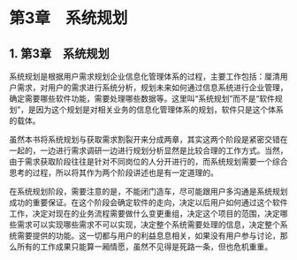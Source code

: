 # 第3章　系统规划

## 1. 第3章　系统规划 <a id="&#x7B2C;3&#x7AE0;&#x3000;&#x7CFB;&#x7EDF;&#x89C4;&#x5212;"></a>

系统规划是根据用户需求规划企业信息化管理体系的过程，主要工作包括：厘清用户需求，对用户的需求进行系统分析，规划未来如何通过信息系统进行企业管理，确定需要哪些软件功能，需要处理哪些数据等。这里叫“系统规划”而不是“软件规划”，是因为这个规划是对相关业务的信息化管理体系的规划，软件只是这个体系的载体。

虽然本书将系统规划与获取需求割裂开来分成两章，其实这两个阶段是紧密交错在一起的，一边进行需求调研一边进行规划分析显然是比较合理的工作方式。当然，由于需求获取阶段往往是针对不同岗位的人分开进行的，而系统规划需要一个综合思考的过程，所以将其作为两个阶段讲述也是有一定道理的。

在系统规划阶段，需要注意的是，不能闭门造车，尽可能跟用户多沟通是系统规划成功的重要保证。在这个阶段会确定软件的走向，决定以后用户如何通过这个软件工作，决定对现在的业务流程需要做什么变更重组，决定这个项目的范围，决定哪些需求可以实现哪些需求不可以实现，决定整个系统需要处理的信息，决定整个系统需要提供的功能。这一切都与用户的利益息息相关，如果没有用户参与讨论，那么所有的工作成果只能算一厢情愿，虽然不见得是死路一条，但也危机重重。

